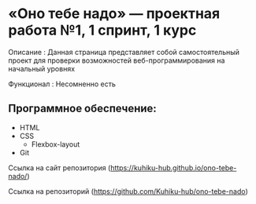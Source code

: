 # «Оно тебе надо» — проектная работа №1, 1 спринт, 1 курс 

Описание : Данная страница представляет собой самостоятельный проект для проверки возможностей веб-программирования на начальный уровнях

Функционал : Несомненно есть

## Программное обеспечение:
* HTML
* CSS
  * Flexbox-layout
* Git

Ссылка на сайт репозитория (https://kuhiku-hub.github.io/ono-tebe-nado/)

Ссылка на репозиторий (https://github.com/Kuhiku-hub/ono-tebe-nado)
